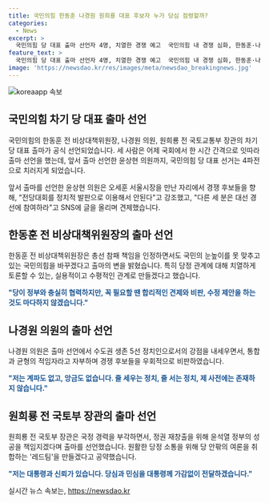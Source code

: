 ```yaml
---
title: 국민의힘 한동훈 나경원 원희룡 대표 후보자 누가 당심 점령할까?
categories:
  - News
excerpt: >
  국민의힘 당 대표 출마 선언자 4명, 치열한 경쟁 예고  국민의힘 내 경쟁 심화, 한동훈·나경원·원희룡 등 4명 차기당 대표 선거 출마 선언. 한동훈은 국민과 당정 협력, 나경원은 경쟁력 강조, 원희룡은 국정 경력 부각, 윤상현은 정치적 발판 이용을 비판. 클릭 수요 예고됨.
feature_text: >
  국민의힘 당 대표 출마 선언자 4명, 치열한 경쟁 예고  국민의힘 내 경쟁 심화, 한동훈·나경원·원희룡 등 4명 차기당 대표 선거 출마 선언. 한동훈은 국민과 당정 협력, 나경원은 경쟁력 강조, 원희룡은 국정 경력 부각, 윤상현은 정치적 발판 이용을 비판. 클릭 수요 예고됨.
image: 'https://newsdao.kr/res/images/meta/newsdao_breakingnews.jpg'
---
```


<p><img src="https://newsdao.kr/res/images/meta/newsdao_breakingnews.jpg" alt="koreaapp 속보" /></p>

<h2 data-ke-size="size26">국민의힘 차기 당 대표 출마 선언</h2>

<p>국민의힘의 한동훈 전 비상대책위원장, 나경원 의원, 원희룡 전 국토교통부 장관의 차기 당 대표 출마가 공식 선언되었습니다. 세 사람은 어제 국회에서 한 시간 간격으로 잇따라 출마 선언을 했는데, 앞서 출마 선언한 윤상현 의원까지, 국민의힘 당 대표 선거는 4파전으로 치러지게 되었습니다.</p>

<p data-ke-size="size16">앞서 출마를 선언한 윤상현 의원은 오세훈 서울시장을 만난 자리에서 경쟁 후보들을 향해, "전당대회를 정치적 발판으로 이용해서 안된다"고 강조했고, "다른 세 분은 대선 경선에 참여하라"고 SNS에 글을 올리며 견제했습니다.</p>

<h2 data-ke-size="size26">한동훈 전 비상대책위원장의 출마 선언</h2>

<p>한동훈 전 비상대책위원장은 총선 참패 책임을 인정하면서도 국민의 눈높이를 못 맞추고 있는 국민의힘을 바꾸겠다고 출마의 변을 밝혔습니다. 특히 당정 관계에 대해 치열하게 토론할 수 있는, 실용적이고 수평적인 관계로 만들겠다고 했습니다.</p>

<p><b><span style="color: #1a5490;">"당이 정부와 충실히 협력하지만, 꼭 필요할 땐 합리적인 견제와 비판, 수정 제안을 하는 것도 마다하지 않겠습니다."</span></b></p>

<h2 data-ke-size="size26">나경원 의원의 출마 선언</h2>

<p>나경원 의원은 출마 선언에서 수도권 생존 5선 정치인으로서의 강점을 내세우면서, 통합과 균형의 적임자라고 자부하며 경쟁 후보들을 우회적으로 비판하였습니다.</p>

<p><b><span style="color: #1a5490;">"저는 계파도 없고, 앙금도 없습니다. 줄 세우는 정치, 줄 서는 정치, 제 사전에는 존재하지 않습니다."</span></b></p>

<h2 data-ke-size="size26">원희룡 전 국토부 장관의 출마 선언</h2>

<p>원희룡 전 국토부 장관은 국정 경력을 부각하면서, 정권 재창출을 위해 윤석열 정부의 성공을 책임지겠다며 출마를 선언했습니다. 원활한 당정 소통을 위해 당 안팎의 여론을 취합하는 '레드팀'을 만들겠다고 공약했습니다.</p>

<p><b><span style="color: #1a5490;">"저는 대통령과 신뢰가 있습니다. 당심과 민심을 대통령께 가감없이 전달하겠습니다."</span></b></p>
실시간 뉴스 속보는, <a href="https://newsdao.kr" rel="dofollow">https://newsdao.kr</a>


